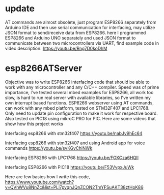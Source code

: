 # update 
AT commands are almost obsolete, just program ESP8266 separately from Arduino IDE and then use serial communication for interfacing, may utilize JSON format to send/receive data from ESP8266. here I programmed ESP8266 and Arduino UNO separately and used JSON format to communicate between two microcontrollers via UART, find example code in video description.
https://youtu.be/Rng7D0koDhM

# esp8266ATServer
Objective was to write ESP8266 interfacing code that should be able to work with any microcontroller and any C/C++ compiler.
Speed was of prime importance, I've tested several mbed examples for ESP8266, all work too slow, is hard to run real server with available libraries, so I've written my own interrupt based functions. 
ESP8266 webserver using AT commands, can work with any mbed platform, tested on STM32F407 and LPC1768. Only need to update pin configuration to make it work for respective board. Also tested on PIC18 using mikroC PRO for PIC.
Here are some videos that show how this project works

Interfacing esp8266 with stm32f407
https://youtu.be/nabJv9hEc64

Interfacing esp8266 with stm32f407 and using Android app for voice commands
https://youtu.be/svKGvChiNWk

Interfacing ESP8266 with LPC1768
https://youtu.be/FOXCza6HQII

Interfacing ESP8266 with PIC18
https://youtu.be/F53VvpxJuWk

Here are few basics how I write this code, 
https://www.youtube.com/watch?v=QVhWVu8NnZc&list=PLl7pvqnJQnZCON2TmYFSuAKT38ztHoK86

